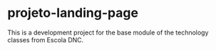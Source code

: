 # projeto-landing-page
This is a development project for the base module of the technology classes from Escola DNC.
